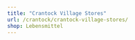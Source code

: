 ```yaml
---
title: "Crantock Village Stores"
url: /crantock/crantock-village-stores/
shop: Lebensmittel
---
```

